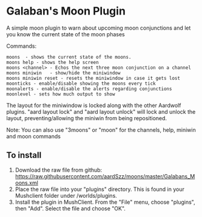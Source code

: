 # Galaban's Moon Plugin
A simple moon plugin to warn about upcoming moon conjunctions and let you know the current state of the moon phases

Commands:

    moons  - shows the current state of the moons.
    moons help - shows the help screen
    moons <channel> - Echos the next three moon conjunction on a channel
    moons miniwin   - show/hide the miniwindow
    moons miniwin reset - resets the miniwindow in case it gets lost
    moonticks - enable/disable showing the moons every tick
    moonalerts - enable/disable the alerts regarding conjunctions
    moonlevel - sets how much output to show

The layout for the miniwindow is locked along with the other Aardwolf plugins.  "aard layout lock" and "aard layout unlock" will lock and unlock the layout, preventing/allowing the miniwin from being repositioned.

Note: You can also use "3moons" or "moon" for the channels, help, miniwin and moon commands

## To install
1. Download the raw file from github:
https://raw.githubusercontent.com/aardSzz/moons/master/Galabans_Moons.xml
2. Place the raw file into your "plugins" directory.  This is found in your Mushclient folder under /worlds/plugins.
3. Install the plugin in MushClient.  From the "File" menu, choose "plugins", then "Add".  Select the file and choose "OK".
